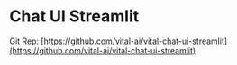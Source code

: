# Chat UI Streamlit

Git Rep: [https://github.com/vital-ai/vital-chat-ui-streamlit](https://github.com/vital-ai/vital-chat-ui-streamlit)
